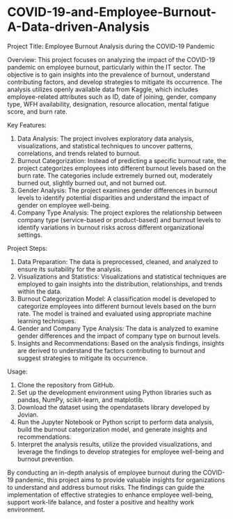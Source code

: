 # COVID-19-and-Employee-Burnout-A-Data-driven-Analysis

Project Title: Employee Burnout Analysis during the COVID-19 Pandemic

Overview:
This project focuses on analyzing the impact of the COVID-19 pandemic on employee burnout, particularly within the IT sector. The objective is to gain insights into the prevalence of burnout, understand contributing factors, and develop strategies to mitigate its occurrence. The analysis utilizes openly available data from Kaggle, which includes employee-related attributes such as ID, date of joining, gender, company type, WFH availability, designation, resource allocation, mental fatigue score, and burn rate.

Key Features:
1. Data Analysis: The project involves exploratory data analysis, visualizations, and statistical techniques to uncover patterns, correlations, and trends related to burnout.
2. Burnout Categorization: Instead of predicting a specific burnout rate, the project categorizes employees into different burnout levels based on the burn rate. The categories include extremely burned out, moderately burned out, slightly burned out, and not burned out.
3. Gender Analysis: The project examines gender differences in burnout levels to identify potential disparities and understand the impact of gender on employee well-being.
4. Company Type Analysis: The project explores the relationship between company type (service-based or product-based) and burnout levels to identify variations in burnout risks across different organizational settings.

Project Steps:
1. Data Preparation: The data is preprocessed, cleaned, and analyzed to ensure its suitability for the analysis.
2. Visualizations and Statistics: Visualizations and statistical techniques are employed to gain insights into the distribution, relationships, and trends within the data.
3. Burnout Categorization Model: A classification model is developed to categorize employees into different burnout levels based on the burn rate. The model is trained and evaluated using appropriate machine learning techniques.
4. Gender and Company Type Analysis: The data is analyzed to examine gender differences and the impact of company type on burnout levels.
5. Insights and Recommendations: Based on the analysis findings, insights are derived to understand the factors contributing to burnout and suggest strategies to mitigate its occurrence.

Usage:
1. Clone the repository from GitHub.
2. Set up the development environment using Python libraries such as pandas, NumPy, scikit-learn, and matplotlib.
3. Download the dataset using the opendatasets library developed by Jovian.
4. Run the Jupyter Notebook or Python script to perform data analysis, build the burnout categorization model, and generate insights and recommendations.
5. Interpret the analysis results, utilize the provided visualizations, and leverage the findings to develop strategies for employee well-being and burnout prevention.

By conducting an in-depth analysis of employee burnout during the COVID-19 pandemic, this project aims to provide valuable insights for organizations to understand and address burnout risks. The findings can guide the implementation of effective strategies to enhance employee well-being, support work-life balance, and foster a positive and healthy work environment.
